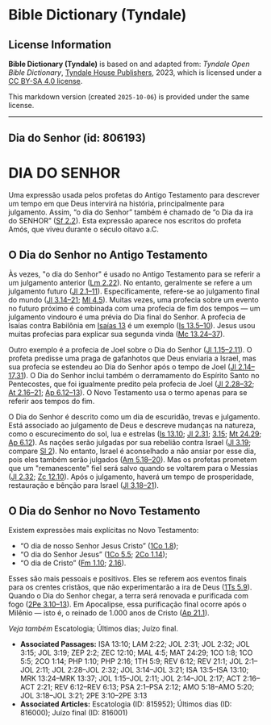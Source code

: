 # Bible Dictionary (Tyndale)

## License Information

**Bible Dictionary (Tyndale)** is based on and adapted from: _Tyndale Open Bible Dictionary_, [Tyndale House Publishers](https://tyndaleopenresources.com/), 2023, which is licensed under a [CC BY-SA 4.0 license](https://creativecommons.org/licenses/by-sa/4.0/legalcode.en).

This markdown version (created `2025-10-06`) is provided under the same license.



--------------------------------

## Dia do Senhor (id: 806193)

DIA DO SENHOR
=============

Uma expressão usada pelos profetas do Antigo Testamento para descrever um tempo em que Deus intervirá na história, principalmente para julgamento. Assim, “o dia do Senhor” também é chamado de “o Dia da ira do SENHOR” ([Sf 2\.2](https://ref.ly/Zeph2:2)). Esta expressão aparece nos escritos do profeta Amós, que viveu durante o século oitavo a.C.

O Dia do Senhor no Antigo Testamento
------------------------------------

Às vezes, "o dia do Senhor" é usado no Antigo Testamento para se referir a um julgamento anterior ([Lm 2\.22](https://ref.ly/Lam2:22)). No entanto, geralmente se refere a um julgamento futuro ([Jl 2\.1–11](https://ref.ly/Joel2:1-Joel2:11)). Especificamente, refere\-se ao julgamento final do mundo ([Jl 3\.14–21](https://ref.ly/Joel3:14-Joel3:21); [Ml 4\.5](https://ref.ly/Mal4:5)). Muitas vezes, uma profecia sobre um evento no futuro próximo é combinada com uma profecia de fim dos tempos — um julgamento vindouro é uma prévia do Dia final do Senhor. A profecia de Isaías contra Babilônia em [Isaías 13](https://ref.ly/Isa13:5-Isa13:10) é um exemplo ([Is 13\.5–10](https://ref.ly/Isa13:5-Isa13:10)). Jesus usou muitas profecias para explicar sua segunda vinda ([Mc 13\.24–37](https://ref.ly/Mark13:24-Mark13:37)).

Outro exemplo é a profecia de Joel sobre o Dia do Senhor ([Jl 1\.15–2\.11](https://ref.ly/Joel1:15-Joel2:11)). O profeta predisse uma praga de gafanhotos que Deus enviaria a Israel, mas sua profecia se estendeu ao Dia do Senhor após o tempo de Joel ([Jl 2\.14–17,31](https://ref.ly/Joel2:14-Joel2:17,Joel2:31)). O Dia do Senhor inclui também o derramamento do Espírito Santo no Pentecostes, que foi igualmente predito pela profecia de Joel ([Jl 2\.28–32](https://ref.ly/Joel2:28-Joel2:32); [At 2\.16–21](https://ref.ly/Acts2:16-Acts2:21); [Ap 6\.12–13](https://ref.ly/Rev6:12-Rev6:13)). O Novo Testamento usa o termo apenas para se referir aos tempos do fim.

O Dia do Senhor é descrito como um dia de escuridão, trevas e julgamento. Está associado ao julgamento de Deus e descreve mudanças na natureza, como o escurecimento do sol, lua e estrelas ([Is 13\.10](https://ref.ly/Isa13:10); [Jl 2\.31](https://ref.ly/Joel2:31); [3\.15](https://ref.ly/Joel3:15); [Mt 24\.29](https://ref.ly/Matt24:29); [Ap 6\.12](https://ref.ly/Rev6:12)). As nações serão julgadas por sua rebelião contra Israel ([Jl 3\.19](https://ref.ly/Joel3:19); compare [Sl 2](https://ref.ly/Ps2:1-Ps2:12)). No entanto, Israel é aconselhado a não ansiar por esse dia, pois eles também serão julgados ([Am 5\.18–20](https://ref.ly/Amos5:18-Amos5:20)). Mas os profetas prometem que um "remanescente" fiel será salvo quando se voltarem para o Messias ([Jl 2\.32](https://ref.ly/Joel2:32); [Zc 12\.10](https://ref.ly/Zech12:10)). Após o julgamento, haverá um tempo de prosperidade, restauração e bênção para Israel ([Jl 3\.18–21](https://ref.ly/Joel3:18-Joel3:21)).

O Dia do Senhor no Novo Testamento
----------------------------------

Existem expressões mais explícitas no Novo Testamento:

* “O dia de nosso Senhor Jesus Cristo” ([1Co 1\.8](https://ref.ly/1Cor1:8));
* “O dia do Senhor Jesus” ([1Co 5\.5](https://ref.ly/1Cor5:5); [2Co 1\.14](https://ref.ly/2Cor1:14));
* “O dia de Cristo” ([Fm 1\.10](https://ref.ly/Phil1:10); [2\.16](https://ref.ly/Phil2:16)).

Esses são mais pessoais e positivos. Eles se referem aos eventos finais para os crentes cristãos, que não experimentarão a ira de Deus ([1Ts 5\.9](https://ref.ly/1Thess5:9)). Quando o Dia do Senhor chegar, a terra será renovada e purificada com fogo ([2Pe 3\.10–13](https://ref.ly/2Pet3:10-2Pet3:13)). Em Apocalipse, essa purificação final ocorre após o Milênio — isto é, o reinado de 1\.000 anos de Cristo ([Ap 21\.1](https://ref.ly/Rev21:1)).

*Veja também* Escatologia; Últimos dias; Juízo final.

* **Associated Passages:** ISA 13:10; LAM 2:22; JOL 2:31; JOL 2:32; JOL 3:15; JOL 3:19; ZEP 2:2; ZEC 12:10; MAL 4:5; MAT 24:29; 1CO 1:8; 1CO 5:5; 2CO 1:14; PHP 1:10; PHP 2:16; 1TH 5:9; REV 6:12; REV 21:1; JOL 2:1–JOL 2:11; JOL 2:28–JOL 2:32; JOL 3:14–JOL 3:21; ISA 13:5–ISA 13:10; MRK 13:24–MRK 13:37; JOL 1:15–JOL 2:11; JOL 2:14–JOL 2:17; ACT 2:16–ACT 2:21; REV 6:12–REV 6:13; PSA 2:1–PSA 2:12; AMO 5:18–AMO 5:20; JOL 3:18–JOL 3:21; 2PE 3:10–2PE 3:13
* **Associated Articles:** Escatologia (ID: 815952); Últimos dias (ID: 816000); Juízo final (ID: 816001)


